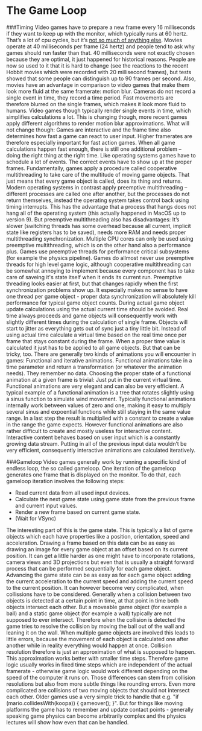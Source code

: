 # The Game Loop
###Timing
Video games have to prepare a new frame every 16 milliseconds if they want to keep up with the monitor, which typically runs at 60 hertz. That’s a lot of cpu cycles, but it’s [not so much of anything else](https://twitter.com/PieCalculus/status/459485747842523136).
Movies operate at 40 milliseconds per frame (24 hertz) and people tend to ask why games should run faster than that. 40 milliseconds were not exactly chosen because they are optimal, it just happened for historical reasons. People are now so used to it that it is hard to change (see the reactions to the recent Hobbit movies which were recorded with 20 millisecond frames), but tests showed that some people can distinguish up to 90 frames per second. Also, movies have an advantage in comparison to video games that make them look more fluid at the same framerate: motion blur. Cameras do not record a single event in time, they record a time period. Fast movements are therefore blurred on the single frames, which makes it look more fluid to humans. Video games though typically render single events in time, which simplifies calculations a lot. This is changing though, more recent games apply different algorithms to render motion blur approximations. What will not change though: Games are interactive and the frame time also determines how fast a game can react to user input. Higher framerates are therefore especially important for fast action games.
When all game calculations happen fast enough, there is still one additional problem – doing the right thing at the right time. Like operating systems games have to schedule a lot of events. The correct events have to show up at the proper frames.
Fundamentally, games apply a procedure called cooperative multithreading to take care of the multitude of moving game objects. That just means that every game object is called, does its thing and returns. Modern operating systems in contrast apply preemptive multithreading – different processes are called one after another, but the processes do not return themselves, instead the operating system takes control back using timing interrupts. This has the advantage that a process that hangs does not hang all of the operating system (this actually happened in MacOS up to version 9). But preemptive multithreading also has disadvantages: It’s slower (switching threads has some overhead because all current, implicit state like registers has to be saved), needs more RAM and needs proper multithreading synchronization. Multiple CPU cores can only be used using preemptive multithreading, which is on the other hand also a performance plus. Games use preemptive threads for performance critical subsystems (for example the physics pipeline). Games do allmost never use preemptive threads for high level game logic, although cooperative multithreading can be somewhat annoying to implement because every component has to take care of saveing it's state itself when it ends its current run. Preemptive threading looks easier at first, but that changes rapidly when the first synchronization problems show up. It especially makes no sense to have one thread per game object - proper data synchronization will absolutely kill performance for typical game object counts.
During actual game object update calculations using the actual current time should be avoided. Real time always proceeds and game objects will consequently work with slightly different times during the calculation of single frame. Objects will start to jitter as everything gets out of sync just a tiny little bit. Instead of using actual time calculate a virtual time based on the real time once per frame that stays constant during the frame.
When a proper time value is calculated it just has to be applied to all game objects. But that can be tricky, too. There are generally two kinds of animations you will encounter in games: Functional and iterative animations.
Functional animations take in a time parameter and return a transformation (or whatever the animation needs). They remember no data. Choosing the proper state of a functional animation at a given frame is trivial: Just put in the current virtual time. Functional animations are very elegant and can also be very efficient. A typical example of a functional animation is a tree that rotates slightly using a sinus function to simulate wind movement. Typically functional animations internally work between values of zero and one, making it easy to multiply several sinus and expoential functions while still staying in the same value range. In a last step the result is multiplied with a constant to create a value in the range the game expects.
However functional animations are also rather difficult to create and mostly useless for interactive content. Interactive content behaves based on user input which is a constantly growing data stream. Putting in all of the previous input data wouldn’t be very efficient, consequently interactive animations are calculated iteratively.

###Gameloop
Video games generally work by running a specific kind of endless loop, the so called gameloop. One iteration of the gameloop generates one frame that is displayed on the monitor. To do that, each gameloop iteration involves the following steps:
* Read current data from all used input devices.
* Calculate the next game state using game state from the previous frame and current input values.
* Render a new frame based on current game state.
* (Wait for VSync)

The interesting part of this is the game state. This is typically a list of game objects which each have properties like a position, orientation, speed and acceleration. Drawing a frame based on this data can be as easy as drawing an image for every game object at an offset based on its current position. It can get a little harder as one might have to incorporate rotations, camera views and 3D projections but even that is usually a straight forward process that can be performed sequentially for each game object. Advancing the game state can be as easy as for each game object adding the current acceleration to the current speed and adding the current speed to the current position. It can however become very complicated, when collissions have to be considered.
Generally when a collision between two objects is detected at a certain point in time, at that point in time both objects intersect each other. But a moveable game object (for example a ball) and a static game object (for example a wall) typically are not supposed to ever intersect. Therefore when the collision is detected the game tries to resolve the collision by moving the ball out of the wall and leaning it on the wall. When multiple game objects are involved this leads to little errors, because the movement of each object is calculated one after another while in reality everything would happen at once. Collision resolution therefore is just an approximation of what is supposed to happen. This approximation works better with smaller time steps. Therefore game logic usually works in fixed time steps which are independent of the actual framerate - otherwise game logic would work different depending on the speed of the computer it runs on. Those differences can stem from collision resolutions but also from more subtle things like rounding errors.
Even more complicated are collisions of two moving objects that should not intersect each other. Older games use a very simple trick to handle that e.g. "if (mario.collidesWith(koopa)) { gameover(); }". But for things like moving platforms the game has to remember and update contact points - generally speaking game physics can become arbitrarily complex and the physics lectures will show how even that can be handled.